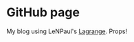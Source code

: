 # GitHub page

My blog using LeNPaul's [Lagrange](https://github.com/lenpaul/lagrange/issues/new). Props!